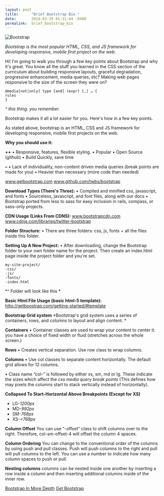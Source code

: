 ```yaml
---
layout: post
title:      "Brief Bootstrap Bio "
date:       2018-03-29 01:31:44 -0400
permalink:  brief_bootstrap_bio
---
```


![Bootstrap](http://www.unixstickers.com/image/cache/data/stickers/bootstrap/bootstrap.sh-340x340.png)

*Bootstrap is the most popular HTML, CSS, and JS framework for developing responsive, mobile first project on the web.*

Hi! I'm going to walk you through a few key points about Bootstrap and why it's great. You know all the stuff you learned in the CSS section of the curriculum about building responsive layouts, graceful degradation, progressive enhancement, media queries, etc? Making web pages responsive to the size of the screen they were on? 

```
@media[not|only] type [and] (expr) [,] … {
rules
}
```

*^ this thing. you remember.*

Bootstrap makes it all a lot easier for you. Here's how in a few key points. 

As stated above, bootstrap is an HTML, CSS and JS framework for developing responsive, mobile first projects on the web.

**Why you should use it:**

**++**
• Responsive, features, flexible styling.
• Popular
• Open Source (github)
• Build Quickly, save time 

**–**
• Lack of individuality, non-content driven media      queries (break points are made for you)
• Heavier than necessary (more code than needed)

www.getbootstrap.com
www.github.com/twbs/bootstrap

**Download Types (There's Three):**
• Compiled and minified css, javascript, and fonts
• Sourceless, javascript, and font files, along with our docs
• Bootstrap ported from less to sass for easy inclusion in rails, compass, or sass-only projects.

**CDN Usage (Links From CDNS):**
www.bootstrapcdn.com
www.cdnjs.com/libraries/twitter-bootstrap

**Folder Structure:**
• There are three folders: css, js, fonts + all the files inside this folder.

**Setting Up A New Project:**
• After downloading, change the Bootstrap folder to your own folder name for the project. Then create an index.html page inside the project folder and you're set.

```
my-site-project/
-css/
-js/
-fonts/
-index.html
```

*^ Folder will look like this *

**Basic Html File Usage (basic html-5 template):**
http://getboostrap.com/getting-started/#template


**Bootstrap Grid system**
*Bootstrap's grid system uses a series of containers, rows, and columns to layout and align content. *

**Containers**
• Container classes are used to wrap your content to center it. you have a choice of fixed width or fluid (stretches across the whole screen.) 

**Rows**
• Creates vertical separation. Use row class to wrap columns.

**Columns**
• Use col classes to separate content horizontally. The default grid allows for 12 columns.

• Class name “col-” is followed by either xs, sm, md or lg. These indicate the sizes which affect the *css media query break points* (This defines how may pixels the columns start to stack vertically instead of horizontally).


**Collapsed To Start-Horizontal Above Breakpoints (Except for XS)**
* LG-*1200px*
* MD-*992px*
* SM-*768px*
* XS-*<768px*

**Column Offset**
You can use “-offset” class to shift columns over to the right. Therefore, col-sm-offset-4 will offset the column 4 spaces. 

**Column Ordering**
You can change to the conventional order of the columns by using push and pull classes. Push will push columns to the right and pull will pull columns to the left. You can use a number to indicate how many column spaces to push or pull.

**Nesting columns**
columns can be nested inside one another by inserting a row inside a column and then inserting additional columns inside of the inner row.


[Bootstrap In More Depth](http://http://instruction.learn.co/student/video_lectures#/221)
[Get Bootstrap](https://getbootstrap.com/)








